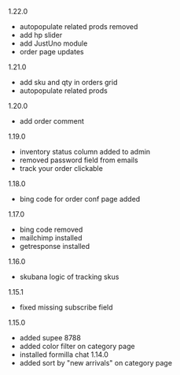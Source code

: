 1.22.0
- autopopulate related prods removed
- add hp slider
- add JustUno module
- order page updates

1.21.0
- add sku and qty in orders grid
- autopopulate related prods

1.20.0
- add order comment

1.19.0
- inventory status column added to admin
- removed password field from emails
- track your order clickable

1.18.0
- bing code for order conf page added

1.17.0
- bing code removed
- mailchimp installed
- getresponse installed

1.16.0
- skubana logic of tracking skus

1.15.1
- fixed missing subscribe field 

1.15.0
- added supee 8788
- added color filter on category page
- installed formilla chat
1.14.0
- added sort by "new arrivals" on category page